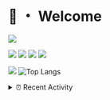# 👋 ・ Welcome
![](https://komarev.com/ghpvc/?username=Lorenzo0111)

![](https://img.shields.io/badge/Java-ED8B00?style=for-the-badge&logo=java&logoColor=white)
![](https://img.shields.io/badge/JavaScript-323330?style=for-the-badge&logo=javascript&logoColor=F7DF1E)
![](https://img.shields.io/badge/Node.js-339933?style=for-the-badge&logo=nodedotjs&logoColor=white)
![](https://img.shields.io/badge/React-20232A?style=for-the-badge&logo=react&logoColor=61DAFB)

[![](https://github-readme-stats.vercel.app/api?username=Lorenzo0111&show_icons=true&count_private=true)](https://github.com/Lorenzo0111)
![Top Langs](https://github-readme-stats.vercel.app/api/top-langs/?username=Lorenzo0111&layout=compact)

<details>
<summary>⏰ Recent Activity</summary>

<!--RECENT_ACTIVITY:start-->
1. ![comment] **Commented:** [ZombieStriker/QualityArmory#148](https://github.com/ZombieStriker/QualityArmory/issues/148#issuecomment-927135805)
2. ![issueClosed] **Issue closed:** [ZombieStriker/QualityArmory#154](https://github.com/ZombieStriker/QualityArmory/issues/154)
3. ![prMerged] **Pull request merged:** [Lorenzo0111/RocketPlaceholders#36](https://github.com/Lorenzo0111/RocketPlaceholders/pull/36)
4. ![prMerged] **Pull request merged:** [Lorenzo0111/ElectionsPlus#38](https://github.com/Lorenzo0111/ElectionsPlus/pull/38)
5. ![prMerged] **Pull request merged:** [ZombieStriker/QualityArmoryVehicles2#27](https://github.com/ZombieStriker/QualityArmoryVehicles2/pull/27)
6. ![comment] **Commented:** [ZombieStriker/QualityArmoryVehicles2#24](https://github.com/ZombieStriker/QualityArmoryVehicles2/issues/24#issuecomment-926694790)
7. ![issueOpened] **Issue opened:** [ZombieStriker/QualityArmory#155](https://github.com/ZombieStriker/QualityArmory/issues/155)
8. ![issueOpened] **Issue opened:** [ZombieStriker/QualityArmory#154](https://github.com/ZombieStriker/QualityArmory/issues/154)
9. ![comment] **Commented:** [sgtcaze/NametagEdit#644](https://github.com/sgtcaze/NametagEdit/issues/644#issuecomment-925819019)
10. ![comment] **Commented:** [ZombieStriker/QualityArmory#153](https://github.com/ZombieStriker/QualityArmory/issues/153#issuecomment-922936199)
<!--RECENT_ACTIVITY:end-->


<!--RECENT_ACTIVITY:last_update-->
Last Updated: Sunday, September 26th, 2021, 12:39:33 AM
<!--RECENT_ACTIVITY:last_update_end-->
</details>

[issueOpened]: https://cdn.jsdelivr.net/gh/Readme-Workflows/Readme-Icons@main/icons/octicons/IssueOpenedOld.svg
[issueClosed]: https://cdn.jsdelivr.net/gh/Readme-Workflows/Readme-Icons@main/icons/octicons/IssueClosedOld.svg

[prOpened]: https://cdn.jsdelivr.net/gh/Readme-Workflows/Readme-Icons@main/icons/octicons/PullRequestOpened.svg
[prClosed]: https://cdn.jsdelivr.net/gh/Readme-Workflows/Readme-Icons@main/icons/octicons/PullRequestClosed.svg
[prMerged]: https://cdn.jsdelivr.net/gh/Readme-Workflows/Readme-Icons@main/icons/octicons/PullRequestMerged.svg

[comment]: https://cdn.jsdelivr.net/gh/Readme-Workflows/Readme-Icons@main/icons/octicons/Comment.svg

[changesRequested]: https://cdn.jsdelivr.net/gh/Readme-Workflows/Readme-Icons@main/icons/octicons/RequestedChanges.svg
[approved]: https://cdn.jsdelivr.net/gh/Readme-Workflows/Readme-Icons@main/icons/octicons/ApprovedChanges.svg

[repoCreated]: https://cdn.jsdelivr.net/gh/Readme-Workflows/Readme-Icons@main/icons/octicons/Repository.svg
[release]: https://cdn.jsdelivr.net/gh/Readme-Workflows/Readme-Icons@main/icons/octicons/Release.svg
[star]: https://cdn.jsdelivr.net/gh/Readme-Workflows/Readme-Icons@main/icons/octicons/StarredRepository.svg
[wiki]: https://cdn.jsdelivr.net/gh/Readme-Workflows/Readme-Icons@main/icons/octicons/Wiki.svg
[fork]: https://cdn.jsdelivr.net/gh/Readme-Workflows/Readme-Icons@main/icons/octicons/ForkedRepository.svg
[people]: https://cdn.jsdelivr.net/gh/Readme-Workflows/Readme-Icons@main/icons/octicons/People.svg
